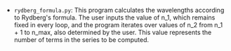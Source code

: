 - `rydberg_formula.py`: This program calculates the wavelengths according to Rydberg's formula. The user inputs the value of n_1, which remains fixed in every loop, and the program iterates over values of n_2 from n_1 + 1 to n_max, also determined by the user. This value represents the number of terms in the series to be computed.
